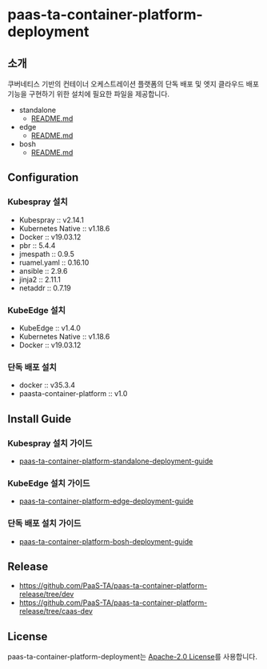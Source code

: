# paas-ta-container-platform-deployment
## 소개
쿠버네티스 기반의 컨테이너 오케스트레이션 플랫폼의 단독 배포 및 엣지 클라우드 배포 기능을 구현하기 위한 설치에 필요한 파일을 제공합니다. 
- standalone
  + [README.md](https://github.com/PaaS-TA/paas-ta-container-platform-deployment/tree/dev/standalone)
- edge 
  + [README.md](https://github.com/PaaS-TA/paas-ta-container-platform-deployment/tree/dev/edge)
- bosh 
  + [README.md](https://github.com/PaaS-TA/paas-ta-container-platform-deployment/tree/dev/bosh)

## Configuration
### Kubespray 설치
- Kubespray :: v2.14.1
- Kubernetes Native :: v1.18.6
- Docker :: v19.03.12
- pbr :: 5.4.4
- jmespath :: 0.9.5
- ruamel.yaml :: 0.16.10
- ansible :: 2.9.6
- jinja2 :: 2.11.1
- netaddr :: 0.7.19

### KubeEdge 설치
- KubeEdge :: v1.4.0
- Kubernetes Native :: v1.18.6
- Docker :: v19.03.12

### 단독 배포 설치
- docker :: v35.3.4
- paasta-container-platform :: v1.0

## Install Guide
### Kubespray 설치 가이드
- [paas-ta-container-platform-standalone-deployment-guide](https://github.com/PaaS-TA/paas-ta-container-platform/blob/dev/install-guide/standalone/paas-ta-container-platform-standalone-deployment-guide-v1.0.md)

### KubeEdge 설치 가이드
- [paas-ta-container-platform-edge-deployment-guide](https://github.com/PaaS-TA/paas-ta-container-platform/blob/dev/install-guide/edge/paas-ta-container-platform-edge-deployment-guide-v1.0.md)

### 단독 배포 설치 가이드
- [paas-ta-container-platform-bosh-deployment-guide](https://github.com/PaaS-TA/paas-ta-container-platform/blob/dev/install-guide/bosh/paas-ta-container-platform-bosh-deployment-guide-v1.0.md)


## Release
- https://github.com/PaaS-TA/paas-ta-container-platform-release/tree/dev
- https://github.com/PaaS-TA/paas-ta-container-platform-release/tree/caas-dev

## License
paas-ta-container-platform-deployment는 [Apache-2.0 License](http://www.apache.org/licenses/LICENSE-2.0)를 사용합니다.
